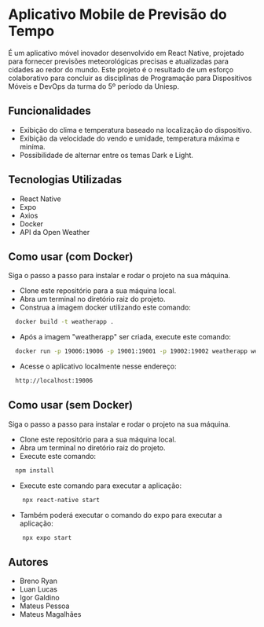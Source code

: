 
# Aplicativo Mobile de Previsão do Tempo

É um aplicativo móvel inovador desenvolvido em React Native, projetado para fornecer previsões meteorológicas precisas e atualizadas para cidades ao redor do mundo. Este projeto é o resultado de um esforço colaborativo para concluir as disciplinas de Programação para Dispositivos Móveis e DevOps da turma do 5º período da Uniesp.


## Funcionalidades

- Exibição do clima e temperatura baseado na localização do dispositivo.
- Exibição da velocidade do vendo e umidade, temperatura máxima e miníma.
- Possibilidade de alternar entre os temas Dark e Light.


## Tecnologias Utilizadas

- React Native
- Expo
- Axios
- Docker
- API da Open Weather
## Como usar (com Docker)

Siga o passo a passo para instalar e rodar o projeto na sua máquina.

- Clone este repositório para a sua máquina local.
- Abra um terminal no diretório raiz do projeto.
- Construa a imagem docker utilizando este comando:

```bash
  docker build -t weatherapp .
```
- Após a imagem "weatherapp" ser criada, execute este comando:

```bash
  docker run -p 19006:19006 -p 19001:19001 -p 19002:19002 weatherapp web
```

- Acesse o aplicativo localmente nesse endereço:

```bash
  http://localhost:19006
```
## Como usar (sem Docker)

Siga o passo a passo para instalar e rodar o projeto na sua máquina.

- Clone este repositório para a sua máquina local.
- Abra um terminal no diretório raiz do projeto.
- Execute este comando:

```bash
  npm install
```

- Execute este comando para executar a aplicação:

```bash
    npx react-native start
```

- Também poderá executar o comando do expo para executar a aplicação:

```bash
    npx expo start
```
## Autores

- Breno Ryan
- Luan Lucas
- Igor Galdino
- Mateus Pessoa
- Mateus Magalhães
